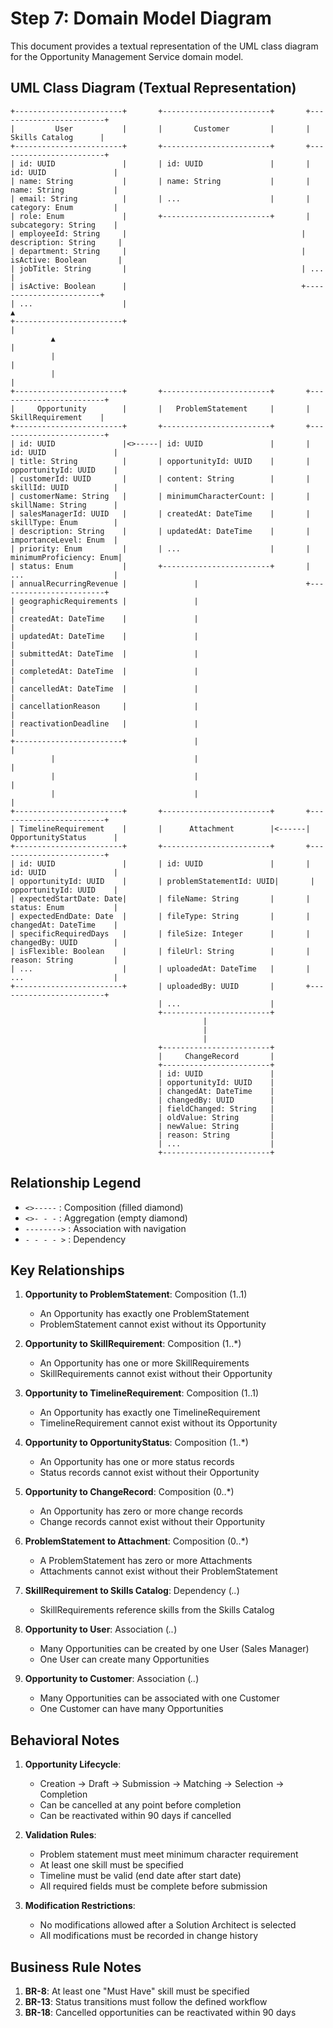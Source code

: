# Step 7: Domain Model Diagram

This document provides a textual representation of the UML class diagram for the Opportunity Management Service domain model.

## UML Class Diagram (Textual Representation)

```
+------------------------+       +------------------------+       +------------------------+
|         User           |       |       Customer         |       |    Skills Catalog      |
+------------------------+       +------------------------+       +------------------------+
| id: UUID               |       | id: UUID               |       | id: UUID               |
| name: String           |       | name: String           |       | name: String           |
| email: String          |       | ...                    |       | category: Enum         |
| role: Enum             |       +------------------------+       | subcategory: String    |
| employeeId: String     |                                       | description: String     |
| department: String     |                                       | isActive: Boolean       |
| jobTitle: String       |                                       | ...                     |
| isActive: Boolean      |                                       +------------------------+
| ...                    |                                                  ▲
+------------------------+                                                  |
         ▲                                                                  |
         |                                                                  |
         |                                                                  |
+------------------------+       +------------------------+       +------------------------+
|     Opportunity        |       |   ProblemStatement     |       |   SkillRequirement    |
+------------------------+       +------------------------+       +------------------------+
| id: UUID               |<>-----| id: UUID               |       | id: UUID               |
| title: String          |       | opportunityId: UUID    |       | opportunityId: UUID    |
| customerId: UUID       |       | content: String        |       | skillId: UUID          |
| customerName: String   |       | minimumCharacterCount: |       | skillName: String      |
| salesManagerId: UUID   |       | createdAt: DateTime    |       | skillType: Enum        |
| description: String    |       | updatedAt: DateTime    |       | importanceLevel: Enum  |
| priority: Enum         |       | ...                    |       | minimumProficiency: Enum|
| status: Enum           |       +------------------------+       | ...                    |
| annualRecurringRevenue |               |                        +------------------------+
| geographicRequirements |               |                                  |
| createdAt: DateTime    |               |                                  |
| updatedAt: DateTime    |               |                                  |
| submittedAt: DateTime  |               |                                  |
| completedAt: DateTime  |               |                                  |
| cancelledAt: DateTime  |               |                                  |
| cancellationReason     |               |                                  |
| reactivationDeadline   |               |                                  |
+------------------------+               |                                  |
         |                               |                                  |
         |                               |                                  |
         |                               |                                  |
+------------------------+       +------------------------+       +------------------------+
| TimelineRequirement    |       |      Attachment        |<------| OpportunityStatus      |
+------------------------+       +------------------------+       +------------------------+
| id: UUID               |       | id: UUID               |       | id: UUID               |
| opportunityId: UUID    |       | problemStatementId: UUID|       | opportunityId: UUID    |
| expectedStartDate: Date|       | fileName: String       |       | status: Enum           |
| expectedEndDate: Date  |       | fileType: String       |       | changedAt: DateTime    |
| specificRequiredDays   |       | fileSize: Integer      |       | changedBy: UUID        |
| isFlexible: Boolean    |       | fileUrl: String        |       | reason: String         |
| ...                    |       | uploadedAt: DateTime   |       | ...                    |
+------------------------+       | uploadedBy: UUID       |       +------------------------+
                                 | ...                    |
                                 +------------------------+
                                           |
                                           |
                                           |
                                 +------------------------+
                                 |     ChangeRecord       |
                                 +------------------------+
                                 | id: UUID               |
                                 | opportunityId: UUID    |
                                 | changedAt: DateTime    |
                                 | changedBy: UUID        |
                                 | fieldChanged: String   |
                                 | oldValue: String       |
                                 | newValue: String       |
                                 | reason: String         |
                                 | ...                    |
                                 +------------------------+
```

## Relationship Legend

- `<>-----` : Composition (filled diamond)
- `<>- - -` : Aggregation (empty diamond)
- `-------->` : Association with navigation
- `- - - - >` : Dependency

## Key Relationships

1. **Opportunity to ProblemStatement**: Composition (1..1)
   - An Opportunity has exactly one ProblemStatement
   - ProblemStatement cannot exist without its Opportunity

2. **Opportunity to SkillRequirement**: Composition (1..*)
   - An Opportunity has one or more SkillRequirements
   - SkillRequirements cannot exist without their Opportunity

3. **Opportunity to TimelineRequirement**: Composition (1..1)
   - An Opportunity has exactly one TimelineRequirement
   - TimelineRequirement cannot exist without its Opportunity

4. **Opportunity to OpportunityStatus**: Composition (1..*)
   - An Opportunity has one or more status records
   - Status records cannot exist without their Opportunity

5. **Opportunity to ChangeRecord**: Composition (0..*)
   - An Opportunity has zero or more change records
   - Change records cannot exist without their Opportunity

6. **ProblemStatement to Attachment**: Composition (0..*)
   - A ProblemStatement has zero or more Attachments
   - Attachments cannot exist without their ProblemStatement

7. **SkillRequirement to Skills Catalog**: Dependency (*..*) 
   - SkillRequirements reference skills from the Skills Catalog

8. **Opportunity to User**: Association (*..*) 
   - Many Opportunities can be created by one User (Sales Manager)
   - One User can create many Opportunities

9. **Opportunity to Customer**: Association (*..*) 
   - Many Opportunities can be associated with one Customer
   - One Customer can have many Opportunities

## Behavioral Notes

1. **Opportunity Lifecycle**:
   - Creation → Draft → Submission → Matching → Selection → Completion
   - Can be cancelled at any point before completion
   - Can be reactivated within 90 days if cancelled

2. **Validation Rules**:
   - Problem statement must meet minimum character requirement
   - At least one skill must be specified
   - Timeline must be valid (end date after start date)
   - All required fields must be complete before submission

3. **Modification Restrictions**:
   - No modifications allowed after a Solution Architect is selected
   - All modifications must be recorded in change history

## Business Rule Notes

1. **BR-8**: At least one "Must Have" skill must be specified
2. **BR-13**: Status transitions must follow the defined workflow
3. **BR-18**: Cancelled opportunities can be reactivated within 90 days
